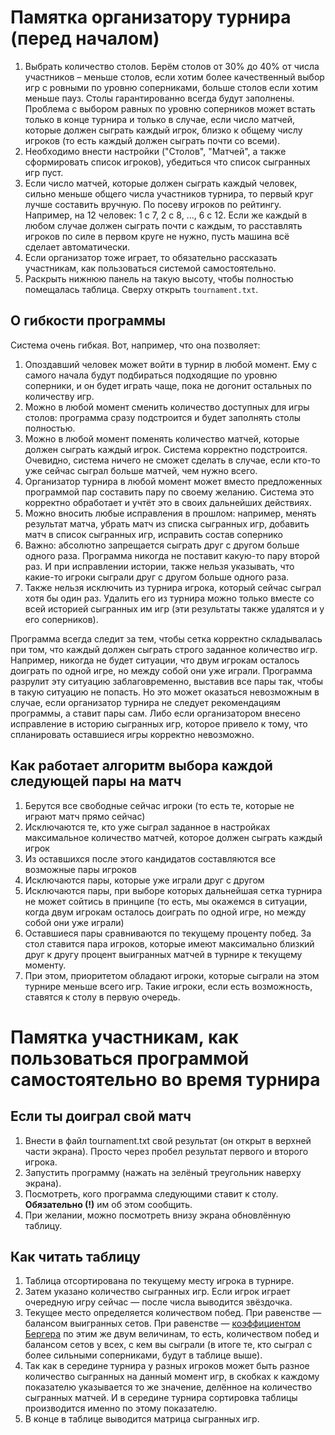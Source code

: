 # Памятка организатору турнира (перед началом)

1. Выбрать количество столов.
Берём столов от 30% до 40% от числа участников – меньше столов, если хотим более качественный выбор игр с ровными по уровню соперниками,
больше столов если хотим меньше пауз. Столы гарантированно всегда будут заполнены.
Проблема с выбором равных по уровню соперников может встать только в конце турнира и только в случае, если число матчей,
которые должен сыграть каждый игрок, близко к общему числу игроков (то есть каждый должен сыграть почти со всеми).
2. Необходимо внести настройки ("Столов", "Матчей", а также сформировать список игроков), убедиться что список сыгранных игр пуст.
3. Если число матчей, которые должен сыграть каждый человек, сильно меньше общего числа участников турнира, то первый круг лучше
составить вручную. По посеву игроков по рейтингу. Например, на 12 человек: 1 с 7, 2 с 8, ..., 6 с 12.
Если же каждый в любом случае должен сыграть почти с каждым, то расставлять игроков по силе в первом круге не нужно,
пусть машина всё сделает автоматически.
4. Если организатор тоже играет, то обязательно рассказать участникам, как пользоваться системой самостоятельно.
5. Раскрыть нижнюю панель на такую высоту, чтобы полностью помещалась таблица. Сверху открыть `tournament.txt`.

## О гибкости программы

Система очень гибкая. Вот, например, что она позволяет:
1. Опоздавший человек может войти в турнир в любой момент. Ему с самого начала будут подбираться подходящие по уровню соперники,
и он будет играть чаще, пока не догонит остальных по количеству игр.
2. Можно в любой момент сменить количество доступных для игры столов: программа сразу подстроится и будет заполнять столы полностью.
3. Можно в любой момент поменять количество матчей, которые должен сыграть каждый игрок. Система корректно подстроится.
Очевидно, система ничего не сможет сделать в случае, если кто-то уже сейчас сыграл больше матчей, чем нужно всего.
4. Организатор турнира в любой момент может вместо предложенных программой пар составить пару по своему желанию. Система это корректно
обработает и учтёт это в своих дальнейших действиях.
5. Можно вносить любые исправления в прошлом: например, менять результат матча, убрать матч из списка сыгранных игр, добавить матч в
список сыгранных игр, исправить состав сопернико
6. Важно: абсолютно запрещается сыграть друг с другом больше одного раза. Программа никогда не поставит какую-то пару второй раз. И при
исправлении истории, также нельзя указывать, что какие-то игроки сыграли друг с другом больше одного раза.
7. Также нельзя исключить из турнира игрока, который сейчас сыграл хотя бы один раз. Удалить его из турнира можно только вместе
со всей историей сыгранных им игр (эти результаты также удалятся и у его соперников).

Программа всегда следит за тем, чтобы сетка корректно складывалась при том, что каждый должен сыграть строго заданное количество игр.
Например, никогда не будет ситуации, что двум игрокам осталось доиграть по одной игре, но между собой они уже играли. Программа разрулит
эту ситуацию заблаговременно, выставив все пары так, чтобы в такую ситуацию не попасть.
Но это может оказаться невозможным в случае, если организатор турнира не следует рекомендациям программы, а ставит пары сам. Либо если
организатором внесено исправление в историю сыгранных игр, которое привело к тому, что спланировать оставшиеся игры корректно невозможно.

## Как работает алгоритм выбора каждой следующей пары на матч

1. Берутся все свободные сейчас игроки (то есть те, которые не играют матч прямо сейчас)
2. Исключаются те, кто уже сыграл заданное в настройках максимальное количество матчей, которое должен сыграть каждый игрок
3. Из оставшихся после этого кандидатов составляются все возможные пары игроков
4. Исключаются пары, которые уже играли друг с другом
5. Исключаются пары, при выборе которых дальнейшая сетка турнира не может сойтись в принципе
(то есть, мы окажемся в ситуации, когда двум игрокам осталось доиграть по одной игре, но между собой они уже играли)
6. Оставшиеся пары сравниваются по текущему проценту побед. За стол ставится пара игроков, которые
имеют максимально близкий друг к другу процент выигранных матчей в турнире к текущему моменту.
7. При этом, приоритетом обладают игроки, которые сыграли на этом турнире меньше всего игр. Такие игроки, если есть возможность,
ставятся к столу в первую очередь.

# Памятка участникам, как пользоваться программой самостоятельно во время турнира

## Если ты доиграл свой матч

1. Внести в файл tournament.txt свой результат (он открыт в верхней части экрана). Просто через пробел результат первого и второго игрока.
2. Запустить программу (нажать на зелёный треугольник наверху экрана).
3. Посмотреть, кого программа следующими ставит к столу. **Обязательно (!)** им об этом сообщить.
4. При желании, можно посмотреть внизу экрана обновлённую таблицу.

## Как читать таблицу

1. Таблица отсортирована по текущему месту игрока в турнире.
2. Затем указано количество сыгранных игр. Если игрок играет очередную игру сейчас — после числа выводится звёздочка.
3. Текущее место определяется количеством побед. При равенстве — балансом выигранных сетов.
При равенстве — [коэффициентом Бергера](https://ru.m.wikipedia.org/wiki/Коэффициент_Бергера) по этим же двум величинам, то есть,
количеством побед и балансом сетов у всех, с кем вы сыграли (в итоге те, кто сыграл с более сильными соперниками, будут в таблице выше).
4. Так как в середине турнира у разных игроков может быть разное количество сыгранных на данный момент игр, в скобках к каждому показателю
указывается то же значение, делённое на количество сыгранных матчей. И в середине турнира сортировка таблицы производится именно по этому
показателю.
5. В конце в таблице выводится матрица сыгранных игр.
